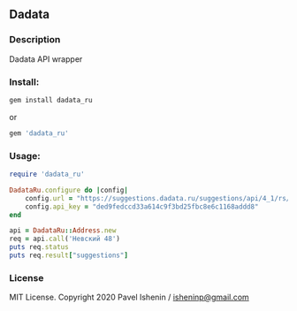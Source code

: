 ## Dadata

### Description
Dadata API wrapper

### Install:

```ruby
gem install dadata_ru
```
or 
```ruby
gem 'dadata_ru'
```
### Usage:

```ruby
require 'dadata_ru'

DadataRu.configure do |config|
    config.url = "https://suggestions.dadata.ru/suggestions/api/4_1/rs/suggest/address"
    config.api_key = "ded9fedccd33a614c9f3bd25fbc8e6c1168addd8"
end

api = DadataRu::Address.new
req = api.call('Невский 48')
puts req.status
puts req.result["suggestions"]

```
### License
MIT License. Copyright 2020 Pavel Ishenin / isheninp@gmail.com
